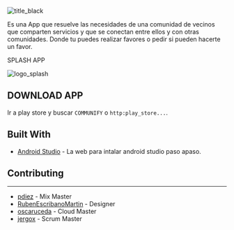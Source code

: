 ![title_black](https://user-images.githubusercontent.com/24654756/37291084-3470714e-260e-11e8-8aa1-9dd6ea544f5a.png)

Es una App que resuelve las necesidades de una comunidad de vecinos que comparten servicios y que se conectan entre ellos y con otras comunidades.
Donde tu puedes realizar favores o pedir si pueden hacerte un favor.

SPLASH APP 

![logo_splash](https://user-images.githubusercontent.com/24654756/37292899-38a5fdca-2612-11e8-8ab5-c9f0bd844b64.png)



DOWNLOAD APP
-----

Ir a play store y buscar `COMMUNIFY` o `http:play_store...`.

Built With
-----

* [Android Studio](https://developer.android.com/studio/install.html) - La web para intalar android studio paso apaso.

## Contributing
-----

* [pdiez](https://github.com/pdiez) - Mix Master
* [RubenEscribanoMartin](https://github.com/RubenEscribanoMartin) - Designer
* [oscaruceda](https://github.com/oscaruceda) - Cloud Master
* [jergox](https://github.com/jergox) - Scrum Master

